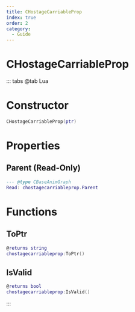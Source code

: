 ```yaml
---
title: CHostageCarriableProp
index: true
order: 2
category:
  - Guide
---
```


# CHostageCarriableProp

::: tabs
@tab Lua
# Constructor
```lua
CHostageCarriableProp(ptr)
```
# Properties
## Parent (Read-Only)
```lua
--- @type CBaseAnimGraph
Read: chostagecarriableprop.Parent
```
# Functions
## ToPtr
```lua
@returns string
chostagecarriableprop:ToPtr()
```
## IsValid
```lua
@returns bool
chostagecarriableprop:IsValid()
```

:::